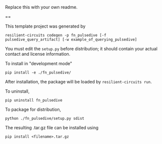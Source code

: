Replace this with your own readme.

==

This template project was generated by

    resilient-circuits codegen -p fn_pulsedive [-f pulsedive_query_artifact] [-w example_of_querying_pulsedive]


You must edit the `setup.py` before distribution;
it should contain your actual contact and license information.

To install in "development mode"

    pip install -e ./fn_pulsedive/

After installation, the package will be loaded by `resilient-circuits run`.


To uninstall,

    pip uninstall fn_pulsedive


To package for distribution,

    python ./fn_pulsedive/setup.py sdist

The resulting .tar.gz file can be installed using

    pip install <filename>.tar.gz
